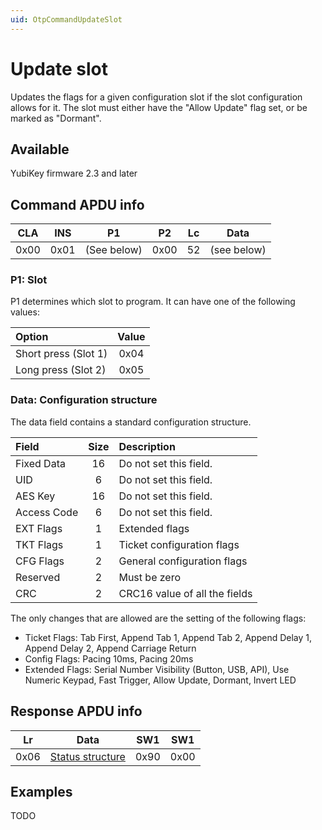 ```yaml
---
uid: OtpCommandUpdateSlot
---
```


<!-- Copyright 2021 Yubico AB

Licensed under the Apache License, Version 2.0 (the "License");
you may not use this file except in compliance with the License.
You may obtain a copy of the License at

    http://www.apache.org/licenses/LICENSE-2.0

Unless required by applicable law or agreed to in writing, software
distributed under the License is distributed on an "AS IS" BASIS,
WITHOUT WARRANTIES OR CONDITIONS OF ANY KIND, either express or implied.
See the License for the specific language governing permissions and
limitations under the License. -->

# Update slot

Updates the flags for a given configuration slot if the slot configuration allows for it. The slot
must either have the "Allow Update" flag set, or be marked as "Dormant".

## Available

YubiKey firmware 2.3 and later

## Command APDU info

| CLA  | INS  |     P1      |  P2  | Lc |    Data     |
|:----:|:----:|:-----------:|:----:|:--:|:-----------:|
| 0x00 | 0x01 | (See below) | 0x00 | 52 | (see below) |

### P1: Slot

P1 determines which slot to program. It can have one of the following values:

| Option               | Value |
|:---------------------|:-----:|
| Short press (Slot 1) | 0x04  |
| Long press (Slot 2)  | 0x05  |

### Data: Configuration structure

The data field contains a standard configuration structure.

| Field       | Size | Description                   |
|:------------|:----:|:------------------------------|
| Fixed Data  |  16  | Do not set this field.        |
| UID         |  6   | Do not set this field.        |
| AES Key     |  16  | Do not set this field.        |
| Access Code |  6   | Do not set this field.        |
| EXT Flags   |  1   | Extended flags                |
| TKT Flags   |  1   | Ticket configuration flags    |
| CFG Flags   |  2   | General configuration flags   |
| Reserved    |  2   | Must be zero                  |
| CRC         |  2   | CRC16 value of all the fields |

The only changes that are allowed are the setting of the following flags:

- Ticket Flags: Tab First, Append Tab 1, Append Tab 2, Append Delay 1, Append Delay 2, Append Carriage Return
- Config Flags: Pacing 10ms, Pacing 20ms
- Extended Flags: Serial Number Visibility (Button, USB, API), Use Numeric Keypad, Fast Trigger, Allow Update, Dormant,
  Invert LED

## Response APDU info

|  Lr  |                         Data                          | SW1  | SW1  |
|:----:|:-----------------------------------------------------:|:----:|:----:|
| 0x06 | [Status structure](xref:OtpCommands#status-structure) | 0x90 | 0x00 |

## Examples

TODO
